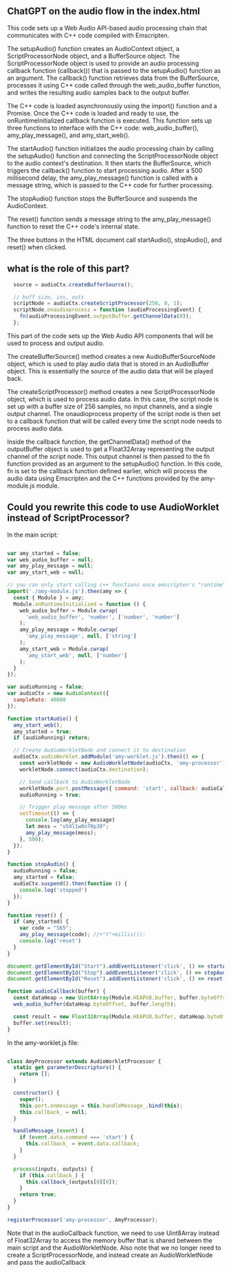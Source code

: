 ## ChatGPT on the audio flow in the index.html

This code sets up a Web Audio API-based audio processing chain that communicates with C++ code compiled with Emscripten.

The setupAudio() function creates an AudioContext object, a ScriptProcessorNode object, and a BufferSource object. The ScriptProcessorNode object is used to provide an audio processing callback function (callback()) that is passed to the setupAudio() function as an argument. The callback() function retrieves data from the BufferSource, processes it using C++ code called through the web_audio_buffer function, and writes the resulting audio samples back to the output buffer.

The C++ code is loaded asynchronously using the import() function and a Promise. Once the C++ code is loaded and ready to use, the onRuntimeInitialized callback function is executed. This function sets up three functions to interface with the C++ code: web_audio_buffer(), amy_play_message(), and amy_start_web().

The startAudio() function initializes the audio processing chain by calling the setupAudio() function and connecting the ScriptProcessorNode object to the audio context's destination. It then starts the BufferSource, which triggers the callback() function to start processing audio. After a 500 millisecond delay, the amy_play_message() function is called with a message string, which is passed to the C++ code for further processing.

The stopAudio() function stops the BufferSource and suspends the AudioContext.

The reset() function sends a message string to the amy_play_message() function to reset the C++ code's internal state.

The three buttons in the HTML document call startAudio(), stopAudio(), and reset() when clicked.

## what is the role of this part? 

```js
  source = audioCtx.createBufferSource();

  // buff size, ins, outs
  scriptNode = audioCtx.createScriptProcessor(256, 0, 1);
  scriptNode.onaudioprocess = function (audioProcessingEvent) {
    fn(audioProcessingEvent.outputBuffer.getChannelData(0));
  };
```

This part of the code sets up the Web Audio API components that will be used to process and output audio.

The createBufferSource() method creates a new AudioBufferSourceNode object, which is used to play audio data that is stored in an AudioBuffer object. This is essentially the source of the audio data that will be played back.

The createScriptProcessor() method creates a new ScriptProcessorNode object, which is used to process audio data. In this case, the script node is set up with a buffer size of 256 samples, no input channels, and a single output channel. The onaudioprocess property of the script node is then set to a callback function that will be called every time the script node needs to process audio data.

Inside the callback function, the getChannelData() method of the outputBuffer object is used to get a Float32Array representing the output channel of the script node. This output channel is then passed to the fn function provided as an argument to the setupAudio() function. In this code, fn is set to the callback function defined earlier, which will process the audio data using Emscripten and the C++ functions provided by the amy-module.js module.


## Could you rewrite this code to use AudioWorklet instead of ScriptProcessor?

In the main script:

```javascript

var amy_started = false;
var web_audio_buffer = null;
var amy_play_message = null;
var amy_start_web = null;

// you can only start calling c++ functions once emscripten's "runtime" has started
import('./amy-module.js').then(amy => {
  const { Module } = amy;
  Module.onRuntimeInitialized = function () {
    web_audio_buffer = Module.cwrap(
      'web_audio_buffer', 'number', ['number', 'number']
    );
    amy_play_message = Module.cwrap(
      'amy_play_message', null, ['string']
    );
    amy_start_web = Module.cwrap(
      'amy_start_web', null, ['number']
    );
  }
});

var audioRunning = false;
var audioCtx = new AudioContext({
  sampleRate: 48000
});

function startAudio() {
  amy_start_web();
  amy_started = true;
  if (audioRunning) return;

  // Create AudioWorkletNode and connect it to destination
  audioCtx.audioWorklet.addModule('amy-worklet.js').then(() => {
    const workletNode = new AudioWorkletNode(audioCtx, 'amy-processor');
    workletNode.connect(audioCtx.destination);

    // Send callback to AudioWorkletNode
    workletNode.port.postMessage({ command: 'start', callback: audioCallback });
    audioRunning = true;

    // Trigger play message after 500ms
    setTimeout(() => {
      console.log(amy_play_message)
      let mess = "v54l1w8n70p30";
      amy_play_message(mess);
    }, 500);
  });
}

function stopAudio() {
  audioRunning = false;
  amy_started = false;
  audioCtx.suspend().then(function () {
    console.log('stopped')
  });
}

function reset() {
  if (amy_started) {
    var code = "S65";
    amy_play_message(code); //+"t"+millis());
    console.log('reset')
  }
}

document.getElementById("Start").addEventListener('click', () => startAudio())
document.getElementById("Stop").addEventListener('click', () => stopAudio())
document.getElementById("Reset").addEventListener('click', () => reset())

function audioCallback(buffer) {
  const dataHeap = new Uint8Array(Module.HEAPU8.buffer, buffer.byteOffset, buffer.length * 4);
  web_audio_buffer(dataHeap.byteOffset, buffer.length);

  const result = new Float32Array(Module.HEAPU8.buffer, dataHeap.byteOffset, buffer.length);
  buffer.set(result);
}
```

In the amy-worklet.js file:

```javascript

class AmyProcessor extends AudioWorkletProcessor {
  static get parameterDescriptors() {
    return [];
  }

  constructor() {
    super();
    this.port.onmessage = this.handleMessage_.bind(this);
    this.callback_ = null;
  }

  handleMessage_(event) {
    if (event.data.command === 'start') {
      this.callback_ = event.data.callback;
    }
  }

  process(inputs, outputs) {
    if (this.callback_) {
      this.callback_(outputs[0][0]);
    }
    return true;
  }
}

registerProcessor('amy-processor', AmyProcessor);
```

Note that in the audioCallback function, we need to use Uint8Array instead of Float32Array to access the memory buffer that is shared between the main script and the AudioWorkletNode. Also note that we no longer need to create a ScriptProcessorNode, and instead create an AudioWorkletNode and pass the audioCallback